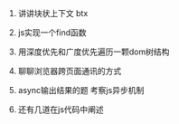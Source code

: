 1. 讲讲块状上下文  btx

2. js实现一个find函数  

3. 用深度优先和广度优先遍历一颗dom树结构  

4. 聊聊浏览器跨页面通讯的方式  

5. async输出结果的题 考察js异步机制  

6. 还有几道在js代码中阐述  
  